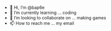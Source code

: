 - 👋 Hi, I’m @bap6e
- 🌱 I’m currently learning ... coding
- 💞️ I’m looking to collaborate on ... making games
- 📫 How to reach me ... my email 
